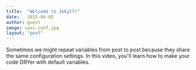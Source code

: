 ```yaml
---
title:  "Welcome to Jekyll!"
date:   2015-06-02 
author: guest
image: sass-conf.jpg
layout: "post"
---
```


Sometimes we might repeat variables from post to post because they share the same configuration settings. In this video, you'll learn how to make your code DRYer with default variables. 